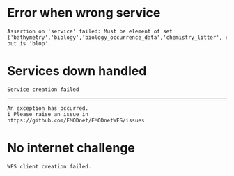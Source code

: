 # Error when wrong service

    Assertion on 'service' failed: Must be element of set {'bathymetry','biology','biology_occurrence_data','chemistry_litter','chemistry_contaminants','chemistry_cdi_data_discovery_and_access_service','chemistry_distribution_of_cdi_observations_per_data_category_p_36_and_msfd_sea_regions','geology_sea_floor_bedrock','geology_marine_minerals','geology_seabed_substrate_maps','geology_events_and_probabilities','geology_coastal_behaviour','geology_submerged_landscapes','geology_index_of_borehole_and_geophysics_data','human_activities','physics_data_and_data_products','seabed_habitats_general_datasets_and_products','seabed_habitats_individual_habitat_map_and_model_datasets'}, but is 'blop'.

# Services down handled

    Service creation failed

---

    An exception has occurred.
    i Please raise an issue in https://github.com/EMODnet/EMODnetWFS/issues

# No internet challenge

    WFS client creation failed.

